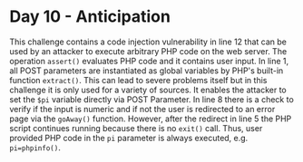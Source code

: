 # Day 10 - Anticipation

This challenge contains a code injection vulnerability in line 12 that
can be used by an attacker to execute arbitrary PHP code on the web
server. The operation `assert()` evaluates PHP code and it contains user
input. In line 1, all POST parameters are instantiated as global
variables by PHP's built-in function `extract()`. This can lead to
severe problems itself but in this challenge it is only used for a
variety of sources. It enables the attacker to set the `$pi` variable
directly via POST Parameter. In line 8 there is a check to verify if the
input is numeric and if not the user is redirected to an error page via
the `goAway()` function. However, after the redirect in line 5 the PHP
script continues running because there is no `exit()` call. Thus, user
provided PHP code in the `pi` parameter is always executed, e.g.
`pi=phpinfo()`.
